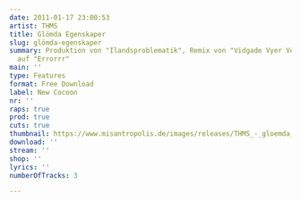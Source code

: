 ```yaml
---
date: 2011-01-17 23:00:53
artist: THMS
title: Glömda Egenskaper
slug: glömda-egenskaper
summary: Produktion von "Ilandsproblematik", Remix von "Vidgade Vyer Vortex" und Raps
  auf "Errorrr"
main: ''
type: Features
format: Free Download
label: New Cocoon
nr: ''
raps: true
prod: true
cuts: true
thumbnail: https://www.misantropolis.de/images/releases/THMS_-_gloemda_egenskaper.jpg
download: ''
stream: ''
shop: ''
lyrics: ''
numberOfTracks: 3

---
```



